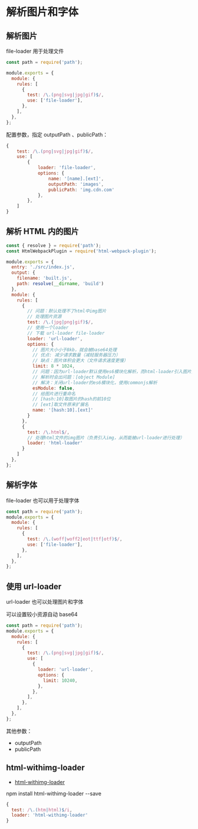 # 解析图片和字体

## 解析图片

file-loader 用于处理文件

```js
const path = require('path');

module.exports = {
  module: {
    rules: [
      {
        test: /\.(png|svg|jpg|gif)$/,
        use: ['file-loader'],
      },
    ],
  },
};
```

配置参数，指定 outputPath 、publicPath：

```js
{
    test: /\.(png|svg|jpg|gif)$/,
    use: [
        {
            loader: 'file-loader',
            options: {
                name: '[name].[ext]',
                outputPath: 'images',
                publicPath: 'img.cdn.com'
            },
        },
    ]
}
```

## 解析 HTML 内的图片

```js
const { resolve } = require('path');
const HtmlWebpackPlugin = require('html-webpack-plugin');

module.exports = {
  entry: './src/index.js',
  output: {
    filename: 'built.js',
    path: resolve(__dirname, 'build')
  },
  module: {
    rules: [
      {
        // 问题：默认处理不了html中img图片
        // 处理图片资源
        test: /\.(jpg|png|gif)$/,
        // 使用一个loader
        // 下载 url-loader file-loader
        loader: 'url-loader',
        options: {
          // 图片大小小于8kb，就会被base64处理
          // 优点: 减少请求数量（减轻服务器压力）
          // 缺点：图片体积会更大（文件请求速度更慢）
          limit: 8 * 1024,
          // 问题：因为url-loader默认使用es6模块化解析，而html-loader引入图片是commonjs
          // 解析时会出问题：[object Module]
          // 解决：关闭url-loader的es6模块化，使用commonjs解析
          esModule: false,
          // 给图片进行重命名
          // [hash:10]取图片的hash的前10位
          // [ext]取文件原来扩展名
          name: '[hash:10].[ext]'
        }
      },
      {
        test: /\.html$/,
        // 处理html文件的img图片（负责引入img，从而能被url-loader进行处理）
        loader: 'html-loader'
      }
    ]
  },
};
```

## 解析字体

file-loader 也可以用于处理字体

```js
const path = require('path');
module.exports = {
  module: {
    rules: [
      {
        test: /\.(woff|woff2|eot|ttf|otf)$/,
        use: ['file-loader'],
      },
    ],
  },
};
```

## 使用 url-loader

url-loader 也可以处理图片和字体

可以设置较小资源自动 base64

```js
const path = require('path');
module.exports = {
  module: {
    rules: [
      {
        test: /\.(png|svg|jpg|gif)$/,
        use: [
          {
            loader: 'url-loader',
            options: {
              limit: 10240,
            },
          },
        ],
      },
    ],
  },
};
```

其他参数：

- outputPath
- publicPath

## html-withimg-loader

- [html-withimg-loader](https://www.npmjs.com/package/html-withimg-loader)

npm install html-withimg-loader --save

```js
{
  test: /\.(htm|html)$/i,
  loader: 'html-withimg-loader'
}
```
